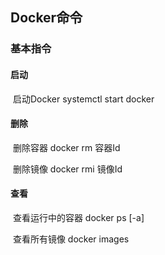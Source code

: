 ## Docker命令

### 基本指令

#### 启动

​	启动Docker			systemctl  start  docker

#### 删除

​	删除容器				docker rm 容器Id

​	删除镜像				docker rmi 镜像Id



#### 查看

​	查看运行中的容器		docker ps [-a]

​	查看所有镜像			docker images

​	